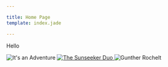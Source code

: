 ```yaml
---

title: Home Page
template: index.jade

---
```


Hello

<div id="slides"><img alt="It's an Adventure" src="/images/alpscrossingslide.jpg" />
<a href="#duo">
  <img alt="The Sunseeker Duo" src="/images/sunseekerduoslide.jpg" \> 
</a>
<img alt="Gunther Rochelt" src="/images/guntherrocheltslide.jpg" />
</div>

